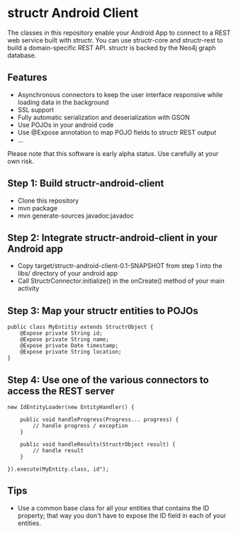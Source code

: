 structr Android Client
======================

The classes in this repository enable your Android App to connect to a REST web service built with structr. You can use structr-core and structr-rest to build a domain-specific REST API. structr is backed by the Neo4j graph database.

## Features
- Asynchronous connectors to keep the user interface responsive while loading data in the background
- SSL support
- Fully automatic serialization and deserialization with GSON
- Use POJOs in your android code
- Use @Expose annotation to map POJO fields to structr REST output
- ...

Please note that this software is early alpha status. Use carefully at your own risk.

## Step 1: Build structr-android-client
- Clone this repository
- mvn package
- mvn generate-sources javadoc:javadoc

## Step 2: Integrate structr-android-client in your Android app
- Copy target/structr-android-client-0.1-SNAPSHOT from step 1 into the libs/ directory of your android app
- Call StructrConnector.initialize() in the onCreate() method of your main activity

## Step 3: Map your structr entities to POJOs
    public class MyEntitiy extends StructrObject {
        @Expose private String id;
        @Expose private String name;
        @Expose private Date timestamp;
        @Expose private String location;
    }

## Step 4: Use one of the various connectors to access the REST server
    new IdEntityLoader(new EntityHandler() {
    
        public void handleProgress(Progress... progress) {
            // handle progress / exception
        }
        
        public void handleResults(StructrObject result) {
            // handle result
        }
        
    }).execute(MyEntity.class, id");

## Tips
- Use a common base class for all your entities that contains the ID property; that way you don't have to expose the ID field in each of your entities.